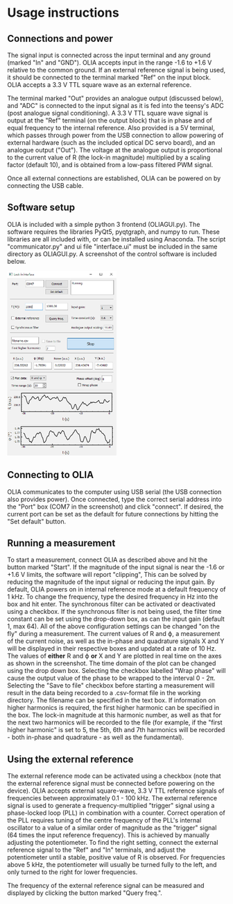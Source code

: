 # Usage instructions

## Connections and power

The signal input is connected across the input terminal and any ground (marked "In" and "GND"). OLIA accepts input in the range -1.6 to +1.6 V relative to the common ground. If an external reference signal is being used, it should be connected to the terminal marked "Ref" on the input block. OLIA accepts a 3.3 V TTL square wave as an external reference.

The terminal marked "Out" provides an analogue output (discussed below), and "ADC" is connected to the input signal as it is fed into the teensy's ADC (post analogue signal conditioning). A 3.3 V TTL square wave signal is output at the "Ref" terminal (on the output block) that is in phase and of equal frequency to the internal reference. Also provided is a 5V terminal, which passes through power from  the USB connection to allow powering of external hardware (such as the included optical DC servo board), and an analogue output ("Out"). The voltage at the analogue output is proportional to the current value of R (the lock-in magnitude) multiplied by a scaling factor (default 10), and is obtained from a low-pass filtered PWM signal. 

Once all external connections are established, OLIA can be powered on by connecting the USB cable.  



## Software setup
OLIA is included with a simple python 3 frontend (OLIAGUI.py). The software requires the libraries PyQt5, pyqtgraph, and numpy to run. These libraries are all included with, or can be installed using Anaconda. The script "communicator.py" and ui file "interface.ui" must be included in the same directory as OLIAGUI.py. A screenshot of the control software is included below. 

<img src="https://github.com/ajharvie/OLIA/blob/main/doc/images/frontend.png" width=50% height=50%>

## Connecting to OLIA
OLIA communicates to the computer using USB serial (the USB connection also provides power). Once connected, type the correct serial address into the "Port" box (COM7 in the screenshot) and click "connect". If desired, the current port can be set as the default for future connections by hitting the "Set default" button.

## Running a measurement
To start a measurement, connect OLIA as described above and hit the button marked "Start". If the magnitude of the input signal is near the -1.6 or +1.6 V limits, the software will report "clipping", This can be solved by reducing the magnitude of the input signal or reducing the input gain. By default, OLIA powers on in internal reference mode at a default frequency of 1 kHz. To change the frequency, type the desired frequency in Hz into the box and hit enter. The synchronous filter can be activated or deactivated using a checkbox. If the synchronous filter is not being used, the filter time constant can be set using the drop-down box, as can the input gain (default 1, max 64).  All of the above configuration settings can be changed "on the fly" during a measurement. The current values of R and ϕ, a measurement of the current noise, as well as the in-phase and quadrature signals X and Y will be displayed in their respective boxes and updated at a rate of 10 Hz. The values of **either** R and ϕ **or** X and Y are plotted in real time on the axes as shown in the screenshot. The time domain of the plot can be changed using the drop down box. Selecting the checkbox labelled "Wrap phase" will cause the output value of the phase to be wrapped to the interval 0 - 2π.  
Selecting the "Save to file" checkbox before starting a measurement will result in the data being recorded to a .csv-format file in the working directory. The filename can be specified in the text box. If information on higher harmonics is required, the first higher harmonic can be specified in the box. The lock-in magnitude at this harmonic number, as well as that for the next two harmonics will be recorded to the file (for example, if the "first higher harmonic" is set to 5, the 5th, 6th and 7th harmonics will be recorded - both in-phase and quadrature - as well as the fundamental).

## Using the external reference
The external reference mode can be activated using a checkbox (note that the external reference signal must be connected before powering on the device). OLIA accepts external square-wave, 3.3 V TTL reference signals of frequencies between approximately 0.1 - 100 kHz. The external reference signal is used to generate a frequency-multiplied "trigger" signal using a phase-locked loop (PLL) in combination with a counter. Correct operation of the PLL requires tuning of the centre frequency of the PLL's internal oscillator to a value of a similar order of magnitude as the "trigger" signal (64 times the input reference frequency). This is achieved by manually adjusting the potentiometer. To find the right setting, connect the external reference signal to the "Ref" and "In" terminals, and adjust the potentiometer until a stable, positive value of R is observed. For frequencies above 5 kHz, the potentiometer will usually be turned fully to the left, and only turned to the right for lower frequencies. 

The frequency of the external reference signal can be measured and displayed by clicking the button marked "Query freq.".
